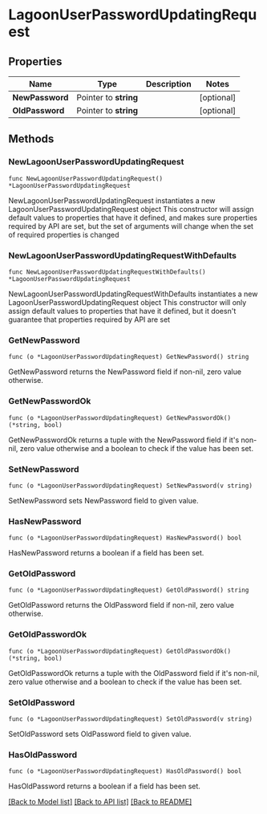 # LagoonUserPasswordUpdatingRequest

## Properties

Name | Type | Description | Notes
------------ | ------------- | ------------- | -------------
**NewPassword** | Pointer to **string** |  | [optional] 
**OldPassword** | Pointer to **string** |  | [optional] 

## Methods

### NewLagoonUserPasswordUpdatingRequest

`func NewLagoonUserPasswordUpdatingRequest() *LagoonUserPasswordUpdatingRequest`

NewLagoonUserPasswordUpdatingRequest instantiates a new LagoonUserPasswordUpdatingRequest object
This constructor will assign default values to properties that have it defined,
and makes sure properties required by API are set, but the set of arguments
will change when the set of required properties is changed

### NewLagoonUserPasswordUpdatingRequestWithDefaults

`func NewLagoonUserPasswordUpdatingRequestWithDefaults() *LagoonUserPasswordUpdatingRequest`

NewLagoonUserPasswordUpdatingRequestWithDefaults instantiates a new LagoonUserPasswordUpdatingRequest object
This constructor will only assign default values to properties that have it defined,
but it doesn't guarantee that properties required by API are set

### GetNewPassword

`func (o *LagoonUserPasswordUpdatingRequest) GetNewPassword() string`

GetNewPassword returns the NewPassword field if non-nil, zero value otherwise.

### GetNewPasswordOk

`func (o *LagoonUserPasswordUpdatingRequest) GetNewPasswordOk() (*string, bool)`

GetNewPasswordOk returns a tuple with the NewPassword field if it's non-nil, zero value otherwise
and a boolean to check if the value has been set.

### SetNewPassword

`func (o *LagoonUserPasswordUpdatingRequest) SetNewPassword(v string)`

SetNewPassword sets NewPassword field to given value.

### HasNewPassword

`func (o *LagoonUserPasswordUpdatingRequest) HasNewPassword() bool`

HasNewPassword returns a boolean if a field has been set.

### GetOldPassword

`func (o *LagoonUserPasswordUpdatingRequest) GetOldPassword() string`

GetOldPassword returns the OldPassword field if non-nil, zero value otherwise.

### GetOldPasswordOk

`func (o *LagoonUserPasswordUpdatingRequest) GetOldPasswordOk() (*string, bool)`

GetOldPasswordOk returns a tuple with the OldPassword field if it's non-nil, zero value otherwise
and a boolean to check if the value has been set.

### SetOldPassword

`func (o *LagoonUserPasswordUpdatingRequest) SetOldPassword(v string)`

SetOldPassword sets OldPassword field to given value.

### HasOldPassword

`func (o *LagoonUserPasswordUpdatingRequest) HasOldPassword() bool`

HasOldPassword returns a boolean if a field has been set.


[[Back to Model list]](../README.md#documentation-for-models) [[Back to API list]](../README.md#documentation-for-api-endpoints) [[Back to README]](../README.md)


